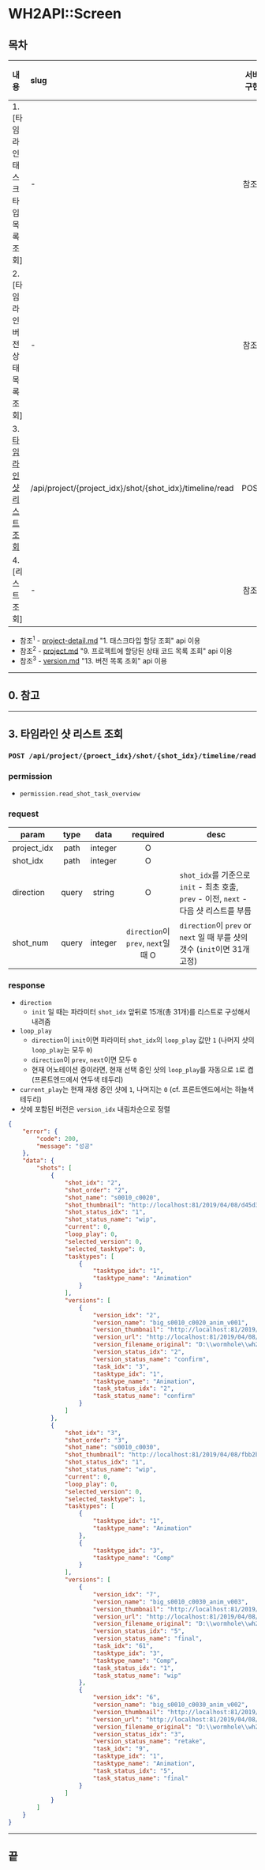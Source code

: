 # WH2API::Screen

## 목차

| 내용                               | slug                                                     |    서버 구현     | 웹 적용 | 웹훅 | 로그 |
| :--------------------------------- | :------------------------------------------------------- | :--------------: | :-----: | :--: | :--: |
| 1. [타임라인 태스크타입 목록 조회] | -                                                        | 참조<sup>1</sup> |    O    |  -   |  -   |
| 2. [타임라인 버전 상태 목록 조회]  | -                                                        | 참조<sup>2</sup> |    O    |  -   |  -   |
| 3. [타임라인 샷 리스트 조회]       | /api/project/{project_idx}/shot/{shot_idx}/timeline/read |       POST       |    O    |  -   |  -   |
| 4. [리스트 조회]                   | -                                                        | 참조<sup>3</sup> |    O    |  -   |  -   |

- 참조<sup>1</sup> - [project-detail.md](./project-detail.md) "1. 태스크타입 할당 조회" api 이용
- 참조<sup>2</sup> - [project.md](./project.md) "9. 프로젝트에 할당된 상태 코드 목록 조회" api 이용
- 참조<sup>3</sup> - [version.md](./version.md) "13. 버전 목록 조회" api 이용

---

## 0. 참고

---

## 3. 타임라인 샷 리스트 조회 <a id="timeline-shot-read"></a>

### `POST /api/project/{proect_idx}/shot/{shot_idx}/timeline/read`

### permission

- `permission.read_shot_task_overview`

### request

| param       | type  |  data   |              required               | desc                                                                                    |
| ----------- | :---: | :-----: | :---------------------------------: | --------------------------------------------------------------------------------------- |
| project_idx | path  | integer |                  O                  |                                                                                         |
| shot_idx    | path  | integer |                  O                  |                                                                                         |
| direction   | query | string  |                  O                  | `shot_idx`를 기준으로 `init` - 최초 호출, `prev` - 이전, `next` - 다음 샷 리스트를 부름 |
| shot_num    | query | integer | `direction`이 `prev`, `next`일 때 O | `direction`이 `prev` or `next` 일 때 부를 샷의 갯수 (`init`이면 31개 고정)              |

### response

- `direction`
  - `init` 일 때는 파라미터 `shot_idx` 앞뒤로 15개(총 31개)를 리스트로 구성해서 내려줌
- `loop_play`
  - `direction`이 `init`이면 파라미터 `shot_idx`의 `loop_play` 값만 `1` (나머지 샷의 `loop_play`는 모두 `0`)
  - `direction`이 `prev`, `next`이면 모두 `0`
  - 현재 어노테이션 중이라면, 현재 선택 중인 샷의 `loop_play`를 자동으로 `1`로 켬 (프론트엔드에서 연두색 테두리)
- `current_play`는 현재 재생 중인 샷에 `1`, 나머지는 `0` (cf. 프론트엔드에서는 하늘색 테두리)
- 샷에 포함된 버전은 `version_idx` 내림차순으로 정렬

```json
{
	"error": {
		"code": 200,
		"message": "성공"
	},
	"data": {
		"shots": [
			{
				"shot_idx": "2",
				"shot_order": "2",
				"shot_name": "s0010_c0020",
				"shot_thumbnail": "http://localhost:81/2019/04/08/d45d311d6b86ae96.jpg",
				"shot_status_idx": "1",
				"shot_status_name": "wip",
				"current": 0,
				"loop_play": 0,
				"selected_version": 0,
				"selected_tasktype": 0,
				"tasktypes": [
					{
						"tasktype_idx": "1",
						"tasktype_name": "Animation"
					}
				],
				"versions": [
					{
						"version_idx": "2",
						"version_name": "big_s0010_c0020_anim_v001",
						"version_thumbnail": "http://localhost:81/2019/04/08/d45d311d6b86ae96.jpg",
						"version_url": "http://localhost:81/2019/04/08/c54e0282e55506af.mp4",
						"version_filename_original": "D:\\wormhole\\wh2_test_Big_buck\\Animation\\big_s0010_c0020_anim_v001.mp4",
						"version_status_idx": "2",
						"version_status_name": "confirm",
						"task_idx": "3",
						"tasktype_idx": "1",
						"tasktype_name": "Animation",
						"task_status_idx": "2",
						"task_status_name": "confirm"
					}
				]
			},
			{
				"shot_idx": "3",
				"shot_order": "3",
				"shot_name": "s0010_c0030",
				"shot_thumbnail": "http://localhost:81/2019/04/08/fbb2b3da21623e7b.jpg",
				"shot_status_idx": "1",
				"shot_status_name": "wip",
				"current": 0,
				"loop_play": 0,
				"selected_version": 0,
				"selected_tasktype": 1,
				"tasktypes": [
					{
						"tasktype_idx": "1",
						"tasktype_name": "Animation"
					},
					{
						"tasktype_idx": "3",
						"tasktype_name": "Comp"
					}
				],
				"versions": [
					{
						"version_idx": "7",
						"version_name": "big_s0010_c0030_anim_v003",
						"version_thumbnail": "http://localhost:81/2019/04/08/fbb2b3da21623e7b.jpg",
						"version_url": "http://localhost:81/2019/04/08/073c439ed5951ae2.mp4",
						"version_filename_original": "D:\\wormhole\\wh2_test_Big_buck\\Animation\\big_s0010_c0030_anim_v003.mp4",
						"version_status_idx": "5",
						"version_status_name": "final",
						"task_idx": "61",
						"tasktype_idx": "3",
						"tasktype_name": "Comp",
						"task_status_idx": "1",
						"task_status_name": "wip"
					},
					{
						"version_idx": "6",
						"version_name": "big_s0010_c0030_anim_v002",
						"version_thumbnail": "http://localhost:81/2019/04/08/fbb2b3da21623e7b.jpg",
						"version_url": "http://localhost:81/2019/04/08/7e595c4c194ed061.mp4",
						"version_filename_original": "D:\\wormhole\\wh2_test_Big_buck\\Animation\\big_s0010_c0030_anim_v002.mp4",
						"version_status_idx": "3",
						"version_status_name": "retake",
						"task_idx": "9",
						"tasktype_idx": "1",
						"tasktype_name": "Animation",
						"task_status_idx": "5",
						"task_status_name": "final"
					}
				]
			}
		]
	}
}
```

---

## 끝

[타임라인 샷 리스트 조회]: #timeline-shot-read
